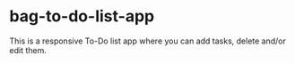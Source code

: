 # bag-to-do-list-app
This is a responsive To-Do list app where you can add tasks, delete and/or edit them.
